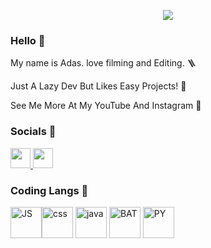 <p align="center"><img src="https://github.com/user-attachments/assets/c58e8e88-b1e2-43fc-94c9-b271eccbff88" /></p>

### Hello 👋

My name is Adas. love filming and Editing. 🪜

Just A Lazy Dev But Likes Easy Projects! 🐻 

See Me More At My YouTube And Instagram 📸
### Socials 🎈
<a href="https://www.youtube.com/@theadas" target="_blank" rel="noreferrer"> <picture> <source media="(prefers-color-scheme: dark)" srcset="https://raw.githubusercontent.com/danielcranney/readme-generator/main/public/icons/socials/youtube-dark.svg" /> <source media="(prefers-color-scheme: light)" srcset="https://raw.githubusercontent.com/danielcranney/readme-generator/main/public/icons/socials/youtube.svg" /> <img src="https://raw.githubusercontent.com/danielcranney/readme-generator/main/public/icons/socials/youtube.svg" width="32" height="32" /> </picture> </a>
<a href="https://www.instagram.com/adasjusk/" target="_blank" rel="noreferrer"> <picture> <source media="(prefers-color-scheme: dark)" srcset="https://raw.githubusercontent.com/danielcranney/readme-generator/main/public/icons/socials/instagram-dark.svg" /> <source media="(prefers-color-scheme: light)" srcset="https://raw.githubusercontent.com/danielcranney/readme-generator/main/public/icons/socials/instagram.svg" /> <img src="https://raw.githubusercontent.com/danielcranney/readme-generator/main/public/icons/socials/instagram.svg" width="32" height="32" /> </picture> </a>
### Coding Langs 🛬
<img src="https://raw.githubusercontent.com/bablubambal/All_logo_and_pictures/1ac69ce5fbc389725f16f989fa53c62d6e1b4883/social%20icons/javascript.svg" alt="JS" height="50" width="50" /><img src="https://raw.githubusercontent.com/bablubambal/All_logo_and_pictures/refs/heads/main/others/css.svg" alt="css" height="50" width="50" />
<img src="https://raw.githubusercontent.com/bablubambal/All_logo_and_pictures/refs/heads/main/others/html.svg" alt="java" height="50" width="50" />
<img src="https://raw.githubusercontent.com/bablubambal/All_logo_and_pictures/refs/heads/main/programming%20languages/bash.svg" alt="BAT" height="50" width="50" />
<img src="https://raw.githubusercontent.com/bablubambal/All_logo_and_pictures/refs/heads/main/programming%20languages/python.svg" alt="PY" height="50" width="50" />



